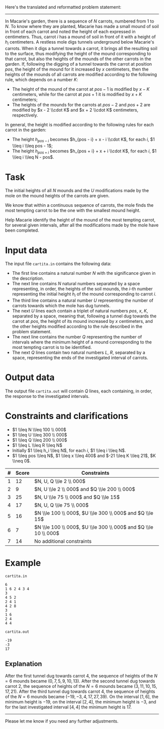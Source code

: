 Here's the translated and reformatted problem statement:

---

In Macarie's garden, there is a sequence of $N$ carrots, numbered from $1$ to $N$. To know where they are planted, Macarie has made a small mound of soil in front of each carrot and noted the height of each expressed in centimeters. Thus, carrot $i$ has a mound of soil in front of it with a height of $h_i$ centimeters. A restless mole digs tunnels underground below Macarie's carrots. When it digs a tunnel towards a carrot, it brings all the resulting soil to the surface, thus modifying the height of the mound corresponding to that carrot, but also the heights of the mounds of the other carrots in the garden. If, following the digging of a tunnel towards the carrot at position $pos$, the height of the mound for it increased by $x$ centimeters, then the heights of the mounds of all carrots are modified according to the following rule, which depends on a number $K$:

* The height of the mound of the carrot at $pos - 1$ is modified by $x - K$ centimeters, while for the carrot at $pos + 1$ it is modified by $x + K$ centimeters;
* The heights of the mounds for the carrots at $pos - 2$ and $pos + 2$ are modified by $x - 2 \\cdot K$ and $x + 2 \\cdot K$ centimeters, respectively.

In general, the height is modified according to the following rules for each carrot in the garden:

* The height $h_{pos - i}$ becomes $h_{pos - i} + x - i \\cdot K$, for each $i$, $1 \\leq i \\leq pos - 1$;
* The height $h_{pos + i}$ becomes $h_{pos + i} + x + i \\cdot K$, for each $i$, $1 \\leq i \\leq N - pos$.

# Task

The initial heights of all $N$ mounds and the $U$ modifications made by the mole on the mound heights of the carrots are given.

We know that within a continuous sequence of carrots, the mole finds the most tempting carrot to be the one with the smallest mound height.

Help Macarie identify the height of the mound of the most tempting carrot, for several given intervals, after all the modifications made by the mole have been completed.

# Input data

The input file `cartita.in` contains the following data:
* The first line contains a natural number $N$ with the significance given in the description.
* The next line contains $N$ natural numbers separated by a space representing, in order, the heights of the soil mounds, the $i$-th number representing the initial height $h_i$ of the mound corresponding to carrot $i$.
* The third line contains a natural number $U$ representing the number of carrots towards which the mole has dug tunnels.
* The next $U$ lines each contain a triplet of natural numbers $pos$, $x$, $K$, separated by a space, meaning that, following a tunnel dug towards the carrot at $pos$, the height of its mound increased by $x$ centimeters, and the other heights modified according to the rule described in the problem statement.
* The next line contains the number $Q$ representing the number of intervals where the minimum height of a mound corresponding to the most tempting carrot is to be identified.
* The next $Q$ lines contain two natural numbers $L$, $R$, separated by a space, representing the ends of the investigated interval of carrots.

# Output data

The output file `cartita.out` will contain $Q$ lines, each containing, in order, the response to the investigated intervals.

# Constraints and clarifications

* $1 \\leq N \\leq 100 \\ 000$
* $1 \\leq U \\leq 300 \\ 000$
* $1 \\leq Q \\leq 200 \\ 000$
* $1 \\leq L \\leq R \\leq N$
* Initially $1 \\leq h_i \\leq N$, for each $i$, $1 \\leq i \\leq N$.
* $1 \\leq pos \\leq N$, $1 \\leq x \\leq 400$ and $-21 \\leq K \\leq 21$, $K \\neq 0$.

|#|Score|Constraints|
-|-|-
|1|12|$N, U, Q \\le 2 \\ 000$|
|2|9|$N, U \\le 2 \\ 000$ and $Q \\le 200 \\ 000$|
|3|25|$N, U \\le 75 \\ 000$ and $Q \\le 15$|
|4|17|$N, U, Q \\le 75 \\ 000$|
|5|16|$N \\le 100 \\ 000$, $U \\le 300 \\ 000$ and $Q \\le 15$|
|6|7|$N \\le 100 \\ 000$, $U \\le 300 \\ 000$ and $Q \\le 10 \\ 000$|
|7|14|No additional constraints|

# Example

`cartita.in`
```
6
1 6 2 4 3 4
3
4 5 2
2 4 1
4 2 8
3
1 6
2 4
4 4
```

`cartita.out`
```
-19
-3
17
```

## Explanation

After the first tunnel dug towards carrot $4$, the sequence of heights of the $N = 6$ mounds became $(0, 7, 5, 9, 10, 13)$.
After the second tunnel dug towards carrot $2$, the sequence of heights of the $N = 6$ mounds became $(3, 11, 10, 15, 17, 21)$.
After the third tunnel dug towards carrot $4$, the sequence of heights of the $N = 6$ mounds became $(-19, -3, 4, 17, 27, 39)$.
On the interval $[1, 6]$, the minimum height is $-19$, on the interval $[2, 4]$, the minimum height is $-3$, and for the last investigated interval $[4, 4]$ the minimum height is $17$.

---

Please let me know if you need any further adjustments.